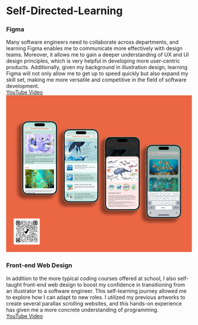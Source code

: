 # Self-Directed-Learning

### Figma
Many software engineers need to collaborate across departments, and learning Figma enables me to communicate more effectively with design teams. Moreover, it allows me to gain a deeper understanding of UX and UI design principles, which is very helpful in developing more user-centric products. Additionally, given my background in illustration design, learning Figma will not only allow me to get up to speed quickly but also expand my skill set, making me more versatile and competitive in the field of software development.<br>
[YouTube Video](https://youtu.be/Nk865f75kEc?si=dj_snLvzsxqooBXb)<br>
<img src="https://github.com/HanHsunShih/Self-Directed-Learning/blob/main/Images/App%20Design%20Eploration%20with%20QRcode.jpg" width="600px">

### Front-end Web Design
In addition to the more typical coding courses offered at school, I also self-taught front-end web design to boost my confidence in transitioning from an illustrator to a software engineer. This self-learning journey allowed me to explore how I can adapt to new roles. I utilized my previous artworks to create several parallax scrolling websites, and this hands-on experience has given me a more concrete understanding of programming.<br>
[YouTube Video](https://youtu.be/Hnm1hfmnaMY)
